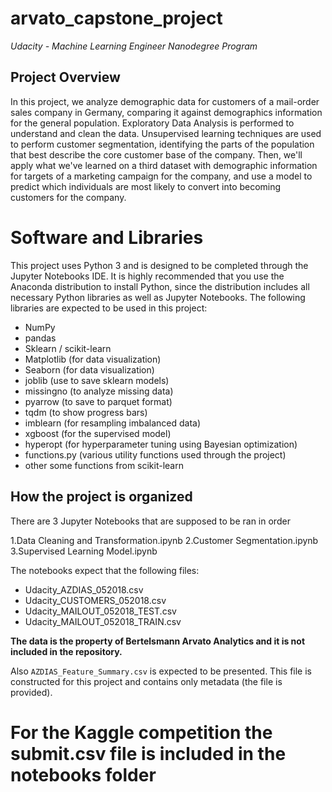 # arvato_capstone_project
*Udacity - Machine Learning Engineer Nanodegree Program*

## Project Overview

In this project, we analyze demographic data for customers of a mail-order sales company in Germany, comparing it against demographics 
information for the general population. Exploratory Data Analysis is performed to understand and clean the data. 
Unsupervised learning techniques are used to perform customer segmentation, identifying the parts of the population 
that best describe the core customer base of the company. Then, we'll apply what we've learned on a third dataset with 
demographic information for targets of a marketing campaign for the company, and use a model to predict which 
individuals are most likely to convert into becoming customers for the company.

# Software and Libraries

This project uses Python 3 and is designed to be completed through the Jupyter Notebooks IDE. It is highly recommended 
that you use the Anaconda distribution to install Python, since the distribution includes all necessary Python libraries
as well as Jupyter Notebooks. The following libraries are expected to be used in this project:

* NumPy
* pandas
* Sklearn / scikit-learn
* Matplotlib (for data visualization)
* Seaborn (for data visualization)
* joblib (use to save sklearn models)
* missingno (to analyze missing data)
* pyarrow (to save to parquet format)
* tqdm (to show progress bars)
* imblearn (for resampling imbalanced data)
* xgboost (for the supervised model)
* hyperopt (for hyperparameter tuning using Bayesian optimization)
* functions.py (various utility functions used through the project)
* other some functions from scikit-learn

## How the project is organized

There are 3 Jupyter Notebooks that are supposed to be ran in order

1.Data Cleaning and Transformation.ipynb
2.Customer Segmentation.ipynb
3.Supervised Learning Model.ipynb

The notebooks expect that the following files:
- Udacity_AZDIAS_052018.csv
- Udacity_CUSTOMERS_052018.csv
- Udacity_MAILOUT_052018_TEST.csv
- Udacity_MAILOUT_052018_TRAIN.csv

**The data is the property of Bertelsmann Arvato Analytics and it is not included in the repository.**

Also `AZDIAS_Feature_Summary.csv` is expected to be presented. This file is constructed for this
project and contains only metadata (the file is provided).

# For the Kaggle competition the submit.csv file is included in the notebooks folder
